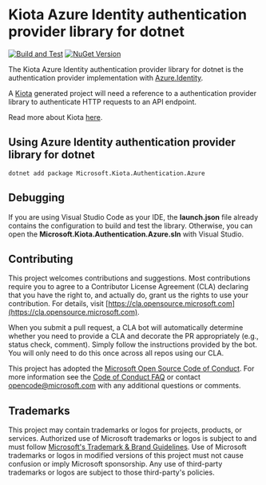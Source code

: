 # Kiota Azure Identity authentication provider library for dotnet

[![Build and Test](https://github.com/microsoft/kiota-authentication-azure-dotnet/actions/workflows/build-and-test.yml/badge.svg?branch=main)](https://github.com/microsoft/kiota-authentication-azure-dotnet/actions/workflows/build-and-test.yml) [![NuGet Version](https://buildstats.info/nuget/Microsoft.Kiota.Authentication.Azure?includePreReleases=true)](https://www.nuget.org/packages/Microsoft.Kiota.Authentication.Azure/)

The Kiota Azure Identity authentication provider library for dotnet is the authentication provider implementation with [Azure.Identity](https://docs.microsoft.com/en-us/dotnet/api/overview/azure/identity-readme).

A [Kiota](https://github.com/microsoft/kiota) generated project will need a reference to a authentication provider library to authenticate HTTP requests to an API endpoint.

Read more about Kiota [here](https://github.com/microsoft/kiota/blob/main/README.md).

## Using Azure Identity authentication provider library for dotnet

```shell
dotnet add package Microsoft.Kiota.Authentication.Azure
```

## Debugging

If you are using Visual Studio Code as your IDE, the **launch.json** file already contains the configuration to build and test the library. Otherwise, you can open the **Microsoft.Kiota.Authentication.Azure.sln** with Visual Studio.

## Contributing

This project welcomes contributions and suggestions.  Most contributions require you to agree to a
Contributor License Agreement (CLA) declaring that you have the right to, and actually do, grant us
the rights to use your contribution. For details, visit [https://cla.opensource.microsoft.com](https://cla.opensource.microsoft.com).

When you submit a pull request, a CLA bot will automatically determine whether you need to provide
a CLA and decorate the PR appropriately (e.g., status check, comment). Simply follow the instructions
provided by the bot. You will only need to do this once across all repos using our CLA.

This project has adopted the [Microsoft Open Source Code of Conduct](https://opensource.microsoft.com/codeofconduct/).
For more information see the [Code of Conduct FAQ](https://opensource.microsoft.com/codeofconduct/faq/) or
contact [opencode@microsoft.com](mailto:opencode@microsoft.com) with any additional questions or comments.

## Trademarks

This project may contain trademarks or logos for projects, products, or services. Authorized use of Microsoft
trademarks or logos is subject to and must follow
[Microsoft's Trademark & Brand Guidelines](https://www.microsoft.com/legal/intellectualproperty/trademarks/usage/general).
Use of Microsoft trademarks or logos in modified versions of this project must not cause confusion or imply Microsoft sponsorship.
Any use of third-party trademarks or logos are subject to those third-party's policies.